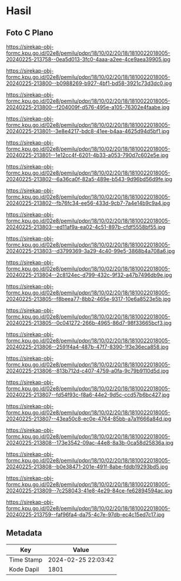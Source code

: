 # Hasil

## Foto C Plano

https://sirekap-obj-formc.kpu.go.id/02e8/pemilu/pdpr/18/10/02/20/18/1810022018005-20240225-213758--0ea5d013-3fc0-4aaa-a2ee-4ce9aea39905.jpg

https://sirekap-obj-formc.kpu.go.id/02e8/pemilu/pdpr/18/10/02/20/18/1810022018005-20240225-213800--b0988269-b927-4bf1-bd58-3921c73d3dc0.jpg

https://sirekap-obj-formc.kpu.go.id/02e8/pemilu/pdpr/18/10/02/20/18/1810022018005-20240225-213800--f204009f-d576-495e-a105-76302e4faabe.jpg

https://sirekap-obj-formc.kpu.go.id/02e8/pemilu/pdpr/18/10/02/20/18/1810022018005-20240225-213801--3e8e4217-bdc8-41ee-b4aa-4625d94d5bf1.jpg

https://sirekap-obj-formc.kpu.go.id/02e8/pemilu/pdpr/18/10/02/20/18/1810022018005-20240225-213801--1e12cc4f-6201-4b33-a053-790d7c602e5e.jpg

https://sirekap-obj-formc.kpu.go.id/02e8/pemilu/pdpr/18/10/02/20/18/1810022018005-20240225-213802--6a36ca0f-82a5-489e-b543-9d96bd56d9fe.jpg

https://sirekap-obj-formc.kpu.go.id/02e8/pemilu/pdpr/18/10/02/20/18/1810022018005-20240225-213802--fb76fc34-ee56-433d-9cb7-7a4e14b9c9a4.jpg

https://sirekap-obj-formc.kpu.go.id/02e8/pemilu/pdpr/18/10/02/20/18/1810022018005-20240225-213803--ed11af9a-ea02-4c51-897b-cfdf5558bf55.jpg

https://sirekap-obj-formc.kpu.go.id/02e8/pemilu/pdpr/18/10/02/20/18/1810022018005-20240225-213803--d3799369-3a29-4c40-99e5-3868b4a708a6.jpg

https://sirekap-obj-formc.kpu.go.id/02e8/pemilu/pdpr/18/10/02/20/18/1810022018005-20240225-213804--2c8124ec-d799-432c-9f32-a47b7496db9e.jpg

https://sirekap-obj-formc.kpu.go.id/02e8/pemilu/pdpr/18/10/02/20/18/1810022018005-20240225-213805--f8beea77-8bb2-465e-9317-10e6a8523e5b.jpg

https://sirekap-obj-formc.kpu.go.id/02e8/pemilu/pdpr/18/10/02/20/18/1810022018005-20240225-213805--0c041272-266b-4965-86d7-98f33665bcf3.jpg

https://sirekap-obj-formc.kpu.go.id/02e8/pemilu/pdpr/18/10/02/20/18/1810022018005-20240225-213806--2591f4a4-487b-47f7-8390-1f3e36eca858.jpg

https://sirekap-obj-formc.kpu.go.id/02e8/pemilu/pdpr/18/10/02/20/18/1810022018005-20240225-213806--813b712d-c407-4759-a0fa-9c79b9110d5d.jpg

https://sirekap-obj-formc.kpu.go.id/02e8/pemilu/pdpr/18/10/02/20/18/1810022018005-20240225-213807--fd54f93c-f8a6-44e2-9d5c-ccd57b6bc427.jpg

https://sirekap-obj-formc.kpu.go.id/02e8/pemilu/pdpr/18/10/02/20/18/1810022018005-20240225-213807--43ea50c8-ec0e-4764-85bb-a7a1f666a84d.jpg

https://sirekap-obj-formc.kpu.go.id/02e8/pemilu/pdpr/18/10/02/20/18/1810022018005-20240225-213808--173e3542-09ac-44e8-8a3b-0ca58d25836a.jpg

https://sirekap-obj-formc.kpu.go.id/02e8/pemilu/pdpr/18/10/02/20/18/1810022018005-20240225-213808--b0e38471-201e-491f-8abe-fddb19293bd5.jpg

https://sirekap-obj-formc.kpu.go.id/02e8/pemilu/pdpr/18/10/02/20/18/1810022018005-20240225-213809--7c258043-41e8-4e29-84ce-fe62894594ac.jpg

https://sirekap-obj-formc.kpu.go.id/02e8/pemilu/pdpr/18/10/02/20/18/1810022018005-20240225-213759--faf96fa4-da75-4c7e-97db-ec4c15ed7c17.jpg


## Metadata

| Key        | Value               |
| ---------- | ------------------- |
| Time Stamp | 2024-02-25 22:03:42 |
| Kode Dapil | 1801                |



